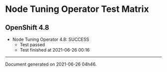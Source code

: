 
Node Tuning Operator Test Matrix
================================

OpenShift 4.8
-------------

* Node Tuning Operator 4.8: SUCCESS
  - Test passed
  - Test finished at 2021-06-26 00:16


---
Document generated on 2021-06-26 04h46.
